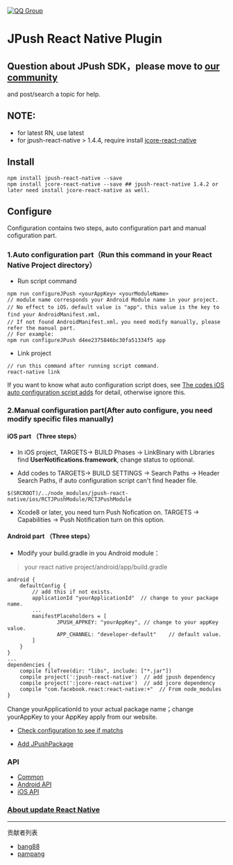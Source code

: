 [![QQ Group](https://img.shields.io/badge/QQ%20Group-553406342-red.svg)]()
# JPush React Native Plugin

## Question about JPush SDK，please move to [our community](https://community.jiguang.cn/)
 and post/search a topic for help.
## NOTE:
- for latest RN, use latest
- for jpush-react-native > 1.4.4, require install [jcore-react-native](https://github.com/jpush/jcore-react-native)

## Install
```
npm install jpush-react-native --save
npm install jcore-react-native --save ## jpush-react-native 1.4.2 or later need install jcore-react-native as well.

```
## Configure
Configuration contains two steps, auto configuration part and manual cofiguration part.
### 1.Auto configuration part（Run this command in your React Native Project directory）

- Run script command
```
npm run configureJPush <yourAppKey> <yourModuleName>
// module name corresponds your Android Module name in your project.
// No effect to iOS，default value is "app"，this value is the key to find your AndroidManifest.xml，
// If not found AndroidManifest.xml，you need modify manually, please refer the manual part.
// For example:
npm run configureJPush d4ee2375846bc30fa51334f5 app
```

- Link project
```
// run this command after running script command.
react-native link
```
If you want to know what auto configuration script does, see [The codes iOS auto configuration script adds](https://github.com/jpush/jpush-react-native/blob/master/example/documents/iOS_Usage.md) for detail, otherwise ignore this.

### 2.Manual configuration part(After auto configure, you need modify specific files manually) 
#### iOS part （Three steps）
- In iOS project, TARGETS-> BUILD Phases -> LinkBinary with Libraries find **UserNotifications.framework**, change status to optional.

- Add codes to TARGETS-> BUILD SETTINGS -> Search Paths -> Header Search Paths, if auto configuration script can't find header file.
```
$(SRCROOT)/../node_modules/jpush-react-native/ios/RCTJPushModule/RCTJPushModule
```
- Xcode8 or later, you need turn Push Nofication on. TARGETS -> Capabilities -> Push Notification turn on this option.

#### Android part （Three steps）
- Modify your build.gradle in you Android module：

> your react native project/android/app/build.gradle

```
android {
    defaultConfig {
        // add this if not exists.
        applicationId "yourApplicationId"  // change to your package name.
        ...
        manifestPlaceholders = [
                JPUSH_APPKEY: "yourAppKey", // change to your appKey value.
                APP_CHANNEL: "developer-default"    // default value.
        ]
    }
}
...
dependencies {
    compile fileTree(dir: "libs", include: ["*.jar"])
    compile project(':jpush-react-native')  // add jpush dependency
    compile project(':jcore-react-native')  // add jcore dependency
    compile "com.facebook.react:react-native:+"  // From node_modules
}
```

Change yourApplicationId to your actual package name；change yourAppKey to your AppKey apply from our website.

- [Check configuration to see if matchs](https://github.com/jpush/jpush-react-native/blob/master/example/documents/Check.md)

- [Add JPushPackage](https://github.com/jpush/jpush-react-native/blob/master/example/documents/Android%20Usage.md)


### API

- [Common](https://github.com/jpush/jpush-react-native/blob/master/example/documents/Common.md)
- [Android API](https://github.com/jpush/jpush-react-native/blob/master/example/documents/Android%20API.md)
- [iOS API](https://github.com/jpush/jpush-react-native/blob/master/example/documents/iOS_API.md)


### [About update React Native](https://github.com/jpush/jpush-react-native/blob/master/example/documents/Update%20React%20Native.md)

---
贡献者列表
- [bang88](https://github.com/bang88)
- [pampang](https://github.com/pampang)
